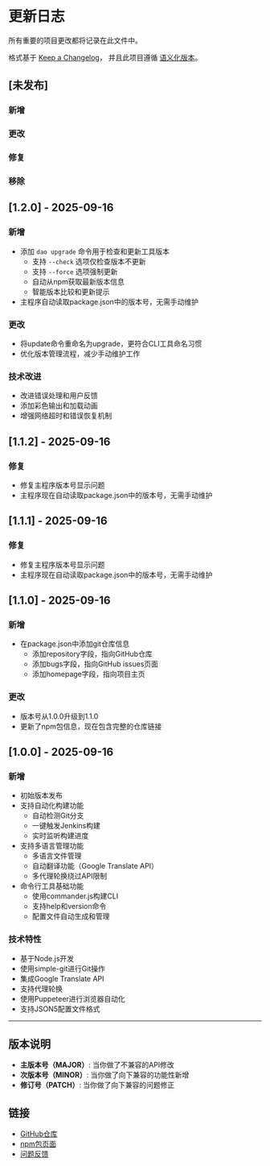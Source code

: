 # 更新日志

所有重要的项目更改都将记录在此文件中。

格式基于 [Keep a Changelog](https://keepachangelog.com/zh-CN/1.0.0/)，
并且此项目遵循 [语义化版本](https://semver.org/lang/zh-CN/)。

## [未发布]

### 新增
### 更改
### 修复
### 移除

## [1.2.0] - 2025-09-16

### 新增
- 添加 `dao upgrade` 命令用于检查和更新工具版本
  - 支持 `--check` 选项仅检查版本不更新
  - 支持 `--force` 选项强制更新
  - 自动从npm获取最新版本信息
  - 智能版本比较和更新提示
- 主程序自动读取package.json中的版本号，无需手动维护

### 更改
- 将update命令重命名为upgrade，更符合CLI工具命名习惯
- 优化版本管理流程，减少手动维护工作

### 技术改进
- 改进错误处理和用户反馈
- 添加彩色输出和加载动画
- 增强网络超时和错误恢复机制

## [1.1.2] - 2025-09-16

### 修复
- 修复主程序版本号显示问题
- 主程序现在自动读取package.json中的版本号，无需手动维护

## [1.1.1] - 2025-09-16

### 修复
- 修复主程序版本号显示问题
- 主程序现在自动读取package.json中的版本号，无需手动维护

## [1.1.0] - 2025-09-16

### 新增
- 在package.json中添加git仓库信息
  - 添加repository字段，指向GitHub仓库
  - 添加bugs字段，指向GitHub issues页面
  - 添加homepage字段，指向项目主页

### 更改
- 版本号从1.0.0升级到1.1.0
- 更新了npm包信息，现在包含完整的仓库链接

## [1.0.0] - 2025-09-16

### 新增
- 初始版本发布
- 支持自动化构建功能
  - 自动检测Git分支
  - 一键触发Jenkins构建
  - 实时监听构建进度
- 支持多语言管理功能
  - 多语言文件管理
  - 自动翻译功能（Google Translate API）
  - 多代理轮换绕过API限制
- 命令行工具基础功能
  - 使用commander.js构建CLI
  - 支持help和version命令
  - 配置文件自动生成和管理

### 技术特性
- 基于Node.js开发
- 使用simple-git进行Git操作
- 集成Google Translate API
- 支持代理轮换
- 使用Puppeteer进行浏览器自动化
- 支持JSON5配置文件格式

---

## 版本说明

- **主版本号（MAJOR）**: 当你做了不兼容的API修改
- **次版本号（MINOR）**: 当你做了向下兼容的功能性新增
- **修订号（PATCH）**: 当你做了向下兼容的问题修正

## 链接

- [GitHub仓库](https://github.com/h025/daodou-command)
- [npm包页面](https://www.npmjs.com/package/daodou-command)
- [问题反馈](https://github.com/h025/daodou-command/issues)
